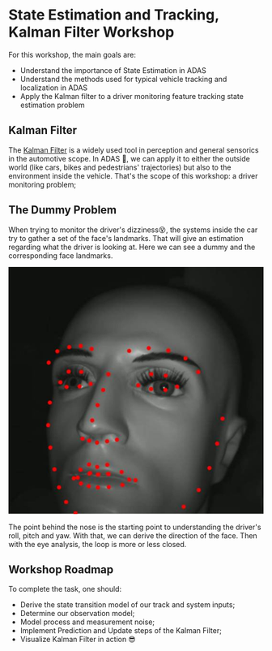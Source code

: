 # State Estimation and Tracking, Kalman Filter Workshop

For this workshop, the main goals are:
* Understand the importance of State Estimation in ADAS
* Understand the methods used for typical vehicle tracking and localization in ADAS
* Apply the Kalman filter to a driver monitoring feature tracking state estimation problem

## Kalman Filter
The [Kalman Filter](https://en.wikipedia.org/wiki/Kalman_filter) is a widely used tool in perception and general sensorics in the automotive scope. In ADAS 🚗, we can apply it to either the outside world (like cars, bikes and pedestrians' trajectories) but also to the environment inside the vehicle. That's the scope of this workshop: a driver monitoring problem;

## The Dummy Problem

When trying to monitor the driver's dizziness😵‍, the systems inside the car try to gather a set of the face's landmarks. That will give an estimation regarding what the driver is looking at. Here we can see a dummy and the corresponding face landmarks.


![Dummy image](https://github.com/L-eonor/CES_Kalman_WS/blob/main/images/dummy_with_landmarks.jpg)


The point behind the nose is the starting point to understanding the driver's roll, pitch and yaw. With that, we can derive the direction of the face. Then with the eye analysis, the loop is more or less closed.


## Workshop Roadmap

To complete the task, one should:
* Derive the state transition model of our track and system inputs;
* Determine our observation model;
* Model process and measurement noise;
* Implement Prediction and Update steps of the Kalman Filter;
* Visualize Kalman Filter in action 😎
